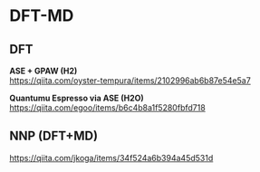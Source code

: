 # DFT-MD

## **DFT**  
**ASE + GPAW (H2)**  
https://qiita.com/oyster-tempura/items/2102996ab6b87e54e5a7  

**Quantumu Espresso via ASE (H2O)**  
https://qiita.com/egoo/items/b6c4b8a1f5280fbfd718  

## **NNP (DFT+MD)**  
https://qiita.com/jkoga/items/34f524a6b394a45d531d  
